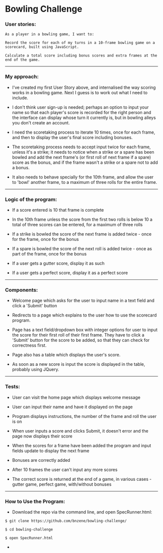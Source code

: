 
Bowling Challenge
=================

### User stories:

`As a player in a bowling game, I want to:`

`Record the score for each of my turns in a 10-frame bowling game on a scorecard, built using JavaScript.`

`Calculate a total score including bonus scores and extra frames at the end of the game.`

-------------
### My approach:
* I've created my first User Story above, and internalised the way scoring works in a bowling game. Next I guess is to work out what I need to include.

* I don't think user sign-up is needed; perhaps an option to input your name so that each player's score is recorded for the right person and the interface can display whose turn it currently is, but in bowling alleys you don't create an account.

* I need the scoretaking process to iterate 10 times, once for each frame, and then to display the user's final score including bonuses.

* The scoretaking process needs to accept input twice for each frame, unless it's a strike; it needs to notice when a strike or a spare has been bowled
and add the next frame's (or first roll of next frame if a spare) score as the bonus, and if the frame wasn't a strike or a spare not to add a bonus.

* It also needs to behave specially for the 10th frame, and allow the user to 'bowl' another frame, to a maximum of three rolls for the entire frame.

-------------
### Logic of the program:

* If a score entered is 10 that frame is complete

* In the 10th frame unless the score from the first two rolls is below 10 a total of three scores can be entered, for a maximum of three rolls

* If a strike is bowled the score of the next frame is added twice - once for the frame, once for the bonus

* If a spare is bowled the score of the next roll is added twice - once as part of the frame, once for the bonus

* If a user gets a gutter score, display it as such

* If a user gets a perfect score, display it as a perfect score

-------------

### Components:
* Welcome page which asks for the user to input name in a text field and click a 'Submit' button

* Redirects to a page which explains to the user how to use the scorecard program.

* Page has a text field/dropdown box with integer options for user to input the score for their first roll of their first frame.
They have to click a 'Submit' button for the score to be added, so that they can check for correctness first.

* Page also has a table which displays the user's score.

* As soon as a new score is input the score is displayed in the table, probably using JQuery.

-------------

### Tests:
* User can visit the home page which displays welcome message

* User can input their name and have it displayed on the page

* Program displays instructions, the number of the frame and roll the user is on

* When user inputs a score and clicks Submit, it doesn't error and the page now displays their score

* When the scores for a frame have been added the program and input fields update to display the next frame

* Bonuses are correctly added

* After 10 frames the user can't input any more scores

* The correct score is returned at the end of a game, in various cases - gutter game, perfect game, with/without bonuses

-------------

### How to Use the Program:
* Download the repo via the command line, and open SpecRunner.html:

`$ git clone https://github.com/bnzene/bowling-challenge/`

`$ cd bowling-challenge`

`$ open SpecRunner.html`

*

